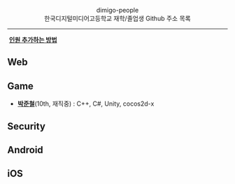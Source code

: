 <p align="center">
  dimigo-people<br>
  한국디지털미디어고등학교 재학/졸업생 Github 주소 목록
  <hr>  
  <b><a href="how_to_add.md">인원 추가하는 방법</a></b>
</p>

Web
----

Game
----
* __[박준철](https://github.com/pjc0247)__(10th, 재직중) :  C++, C#, Unity, cocos2d-x

Security
----

Android
----

iOS 
----



